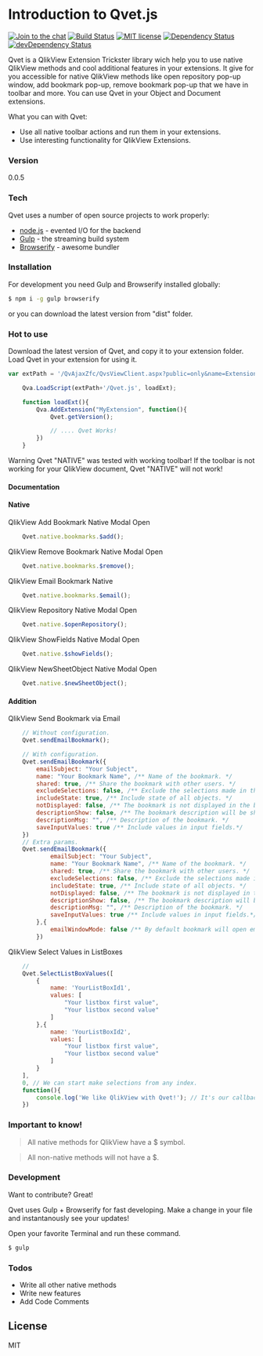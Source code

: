 # Introduction to Qvet.js

[![Join to the chat](https://badges.gitter.im/vyakymenko/Qvet.js.svg)](https://gitter.im/vyakymenko/Qvet.js?utm_source=badge&utm_medium=badge&utm_campaign=pr-badge)
[![Build Status](https://travis-ci.org/vyakymenko/Qvet.js.svg?branch=master)](https://travis-ci.org/vyakymenko/Qvet.js)
[![MIT license](http://img.shields.io/badge/license-MIT-brightgreen.svg)](http://opensource.org/licenses/MIT)
[![Dependency Status](https://david-dm.org/vyakymenko/Qvet.js.svg)](https://david-dm.org/vyakymenko/Qvet.js)
[![devDependency Status](https://david-dm.org/vyakymenko/Qvet.js/dev-status.svg)](https://david-dm.org/vyakymenko/Qvet.js#info=devDependencies)


Qvet is a QlikView Extension Trickster library wich help you to use native QlikView methods and cool additional features in your extensions. It give for you accessible for native QlikView methods like open repository pop-up window, add bookmark pop-up, remove bookmark pop-up that we have in toolbar and more. You can use Qvet in your Object and Document extensions.

What you can with Qvet:
  - Use all native toolbar actions and run them in your extensions.
  - Use interesting functionality for QlikView Extensions.

### Version
0.0.5

### Tech

Qvet uses a number of open source projects to work properly:

* [node.js] - evented I/O for the backend
* [Gulp] - the streaming build system
* [Browserify] - awesome bundler

### Installation
For development you need Gulp and Browserify installed globally:

```sh
$ npm i -g gulp browserify
```

or you can download the latest version from "dist" folder.

### Hot to use

Download the latest version of Qvet, and copy it to your extension folder.
Load Qvet in your extension for using it.

```javascript
var extPath = '/QvAjaxZfc/QvsViewClient.aspx?public=only&name=Extensions/MyExtension';

    Qva.LoadScript(extPath+'/Qvet.js', loadExt);

    function loadExt(){
        Qva.AddExtension("MyExtension", function(){
            Qvet.getVersion();

            // .... Qvet Works!
        })
    }
```

Warning Qvet "NATIVE" was tested with working toolbar!
If the toolbar is not working for your QlikView document, Qvet "NATIVE" will not work!

#### Documentation

#### Native
QlikView Add Bookmark Native Modal Open
```javascript
    Qvet.native.bookmarks.$add();
```
QlikView Remove Bookmark Native Modal Open
```javascript
    Qvet.native.bookmarks.$remove();
```
QlikView Email Bookmark Native
```javascript
    Qvet.native.bookmarks.$email();
```
QlikView Repository Native Modal Open
```javascript
    Qvet.native.$openRepository();
```
QlikView ShowFields Native Modal Open
```javascript
    Qvet.native.$showFields();
```
QlikView NewSheetObject Native Modal Open
```javascript
    Qvet.native.$newSheetObject();
```

#### Addition
QlikView Send Bookmark via Email
```javascript
    // Without configuration.
    Qvet.sendEmailBookmark();

    // With configuration.
    Qvet.sendEmailBookmark({
		emailSubject: "Your Subject",
		name: "Your Bookmark Name", /** Name of the bookmark. */
		shared: true, /** Share the bookmark with other users. */
		excludeSelections: false, /** Exclude the selections made in the application. */
		includeState: true, /** Include state of all objects. */
		notDisplayed: false, /** The bookmark is not displayed in the bookmark list but is still selectable in code or via url. */
		descriptionShow: false, /** The bookmark description will be shown in a message when the bookmark is selected. */
		descriptionMsg: "", /** Description of the bookmark. */
		saveInputValues: true /** Include values in input fields.*/
	})
    // Extra params.
    Qvet.sendEmailBookmark({
    		emailSubject: "Your Subject",
    		name: "Your Bookmark Name", /** Name of the bookmark. */
    		shared: true, /** Share the bookmark with other users. */
    		excludeSelections: false, /** Exclude the selections made in the application. */
    		includeState: true, /** Include state of all objects. */
    		notDisplayed: false, /** The bookmark is not displayed in the bookmark list but is still selectable in code or via url. */
    		descriptionShow: false, /** The bookmark description will be shown in a message when the bookmark is selected. */
    		descriptionMsg: "", /** Description of the bookmark. */
    		saveInputValues: true /** Include values in input fields.*/
    	},{
    	    emailWindowMode: false /** By default bookmark will open email in new window, but you can change it to {false} and email window will be opened on same domain. */
        })
```

QlikView Select Values in ListBoxes
```javascript
    // 
    Qvet.SelectListBoxValues([
        {
            name: 'YourListBoxId1',
            values: [
                "Your listbox first value",
                "Your listbox second value"
            ]
        },{
            name: 'YourListBoxId2',
            values: [
                "Your listbox first value",
                "Your listbox second value"
            ]
        }
    ],
    0, // We can start make selections from any index.  
    function(){
        console.log('We like QlikView with Qvet!'); // It's our callback!
    })
```

### Important to know!
> All native methods for QlikView have a $ symbol.

> All non-native methods will not have a $.

### Development

Want to contribute? Great!

Qvet uses Gulp + Browserify for fast developing.
Make a change in your file and instantanously see your updates!

Open your favorite Terminal and run these command.

```sh
$ gulp
```

### Todos

 - Write all other native methods
 - Write new features
 - Add Code Comments

License
----

MIT

   [node.js]: <https://nodejs.org>
   [Gulp]: <http://gulpjs.com>
   [Browserify]: <http://browserify.org/>